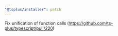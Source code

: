 ```yaml
---
"@tsplus/installer": patch
---
```


Fix unification of function calls (https://github.com/ts-plus/typescript/pull/220)
